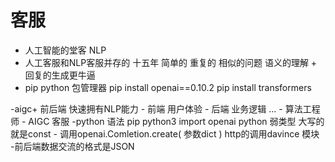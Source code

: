 # 客服
- 人工智能的堂客
    NLP
- 人工客服和NLP客服并存的 十五年
    简单的  重复的  相似的问题
    语义的理解 + 回复的生成更牛逼
- pip
    python 包管理器
    pip install openai==0.10.2
    pip install transformers

-aigc+
    前后端 快速拥有NLP能力
    - 前端 用户体验
    - 后端 业务逻辑
    ...
    - 算法工程师 
    - AIGC 客服
    -python 语法
        pip python3
        import openai
        python 弱类型 大写的就是const
    - 调用openai.Comletion.create(
        参数dict
    )   http的调用davince 模块
    -前后端数据交流的格式是JSON
    